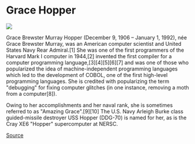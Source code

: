 # Grace Hopper

![](https://upload.wikimedia.org/wikipedia/commons/thumb/a/ad/Commodore_Grace_M._Hopper%2C_USN_%28covered%29.jpg/800px-Commodore_Grace_M._Hopper%2C_USN_%28covered%29.jpg)

Grace Brewster Murray Hopper (December 9, 1906 – January 1, 1992), née Grace Brewster Murray, was an American computer scientist and United States Navy Rear Admiral.[1] She was one of the first programmers of the Harvard Mark I computer in 1944,[2] invented the first compiler for a computer programming language,[3][4][5][6][7] and was one of those who popularized the idea of machine-independent programming languages which led to the development of COBOL, one of the first high-level programming languages. She is credited with popularizing the term "debugging" for fixing computer glitches (in one instance, removing a moth from a computer[8]).

Owing to her accomplishments and her naval rank, she is sometimes referred to as "Amazing Grace".[9][10] The U.S. Navy Arleigh Burke class guided-missile destroyer USS Hopper (DDG-70) is named for her, as is the Cray XE6 "Hopper" supercomputer at NERSC.

[Source](https://en.wikipedia.org/wiki/Grace_Hopper)
